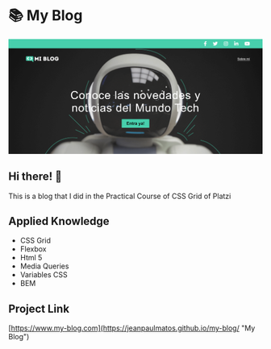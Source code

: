# :books: My Blog

![Hero Design](./assets/img/hero.png "Hero Design")

## Hi there! :wave:

This is a blog that I did in the Practical Course of CSS Grid of Platzi

## Applied Knowledge

* CSS Grid
* Flexbox
* Html 5
* Media Queries
* Variables CSS
* BEM

## Project Link

[https://www.my-blog.com](https://jeanpaulmatos.github.io/my-blog/ "My Blog")